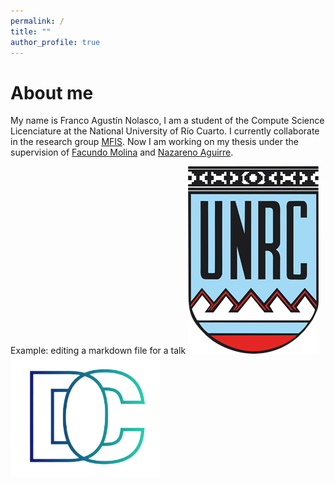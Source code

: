 ```yaml
---
permalink: /
title: ""
author_profile: true
---
```


About me
======
My name is Franco Agustín Nolasco, I am a student of the Compute Science Licenciature at the National University of Río Cuarto. I currently collaborate in the research group [MFIS](https://mfis.dc.exa.unrc.edu.ar/).
Now I am working on my thesis under the supervision of [Facundo Molina]() and [Nazareno Aguirre]().


Example: editing a markdown file for a talk
![unrc](/images/unrc-logo.png)
![dc](/images/dc-logo.png)
